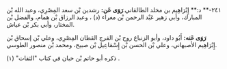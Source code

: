 ٢٤١-** د:** إِبْرَاهِيم بن مخلد الطالقاني.**رَوَى عَن:** رشدين بْن سعد المِصْرِي، وعبد الله بْن المبارك، وأبي زهير عَبْد الرحمن بْن مغراء (د) ، وعبد الرزاق بْن همام، والفضل بْن المختار، وأبي بكر بْن عياش.

**رَوَى عَنه:** أَبُو داود، وأبو الزنباع روح بْن الفرج القطان المِصْرِي، وعلي بْن إسحاق بْن إِبْرَاهِيم الأصبهاني، وعلي بْن الحسن بْن إِسْمَاعِيل بْن صبيح، ومحمد بْن منصور الطوسي.

ذكره أبو حاتم بْن حبان في كتاب "الثقات" (١) .